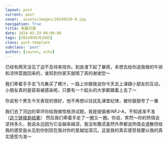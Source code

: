 ```yaml
---
layout: post
current: post
cover:  assets/images/20240529-0.jpg
navigation: True
title: 电量充满
date: 2024-05-29 08:00:00
tags: [2024年05月29日]
class: post-template
subclass: 'post'
author: [sauron, echo]
---
```


<p>已经有两天没见了迫不及待来找你。到良渚下起了暴雨，本想去给你送我做的牛排和凉拌菜就回来的，谁知到你家天就晴了真的谢谢您～</p>

<p>我们牵着手手去飞鸟集买了椰汁，一路上你跟我说你今天去上课跟小朋友的互动，小朋友真的是容易被感染呢，只要有一个起头的大家都跟着上去了～</p>
<p>你说有个男生今天表现的很好，他不再想以往扰乱课堂纪律，被你狠狠夸了一番</p>
<p>我们去了河边的草坪你给我做性格测试题，我是提倡者INFJ-A，不知道准不准（<a href="https://www.16personalities.com/ch/结果/infj-a/x/bp5dkty5u?utm_source=results-assertive-advocate&utm_medium=email&utm_campaign=ch&utm_content=view-results">这个链接是结果</a>）
然后我们牵着手走了一圈又一圈。你说，笑然～你的热情会坚持多久，我说永远因为它会越来越深，我没有撒谎虽然外界都说热情会退散但给我的感受是从见到你到现在我对你的爱越加深沉，这是我的真实感受我要以我的真实感受为准～</p>